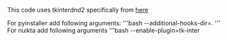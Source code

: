 This code uses tkinterdnd2 specifically from 
[here](https://github.com/pmgagne/tkinterdnd2) 

For pyinstaller add following arguments:
'''bash
--additional-hooks-dir=.
'''
For nuikta add following arguments
'''bash
--enable-plugin=tk-inter
